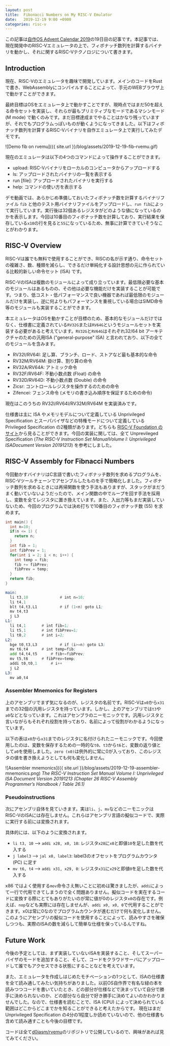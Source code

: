 ```yaml
---
layout: post
title:  Fibonacci Numbers on My RISC-V Emulator
date:   2019-12-19 9:00 +0900
categories: risc-v
---
```


この記事は[自作OS Advent Calendar 2019](https://adventar.org/calendars/4027)の19日目の記事です。本記事では、現在開発中のRISC-Vエミュレータの上で、フィボナッチ数列を計算するバイナリを動かし、それに関するRISC-Vテクノロジについて書きます。

## Introduction
現在、RISC-Vのエミュレータを趣味で開発しています。メインのコードをRustで書き、WebAssemblyにコンパイルすることによって、手元のWEBブラウザ上で動かすことができます。

最終目標はOSをエミュレータ上で動かすことですが、現時点ではまだ50を超える命令セットを実装し、それらが最もプリミティブなモードであるマシンモード (M mode) で動くのみです。まだ目標達成までやることはかなり残っていますが、それでもプログラムっぽいものが動くようになってきました。以下はフィボナッチ数列を計算するRISC-Vバイナリを自作エミュレータ上で実行してみたデモです。

![Demo fib on rvemu]({{ site.url }}/blog/assets/2019-12-19-fib-rvemu.gif)

現在のエミュレータは以下の4つのコマンドによって操作することができます。
* upload: RISC-Vバイナリをローカルのコンピュータからアップロードする
* ls: アップロードされたバイナリの一覧を表示する
* run [file]: アップロードされたバイナリを実行する
* help: コマンドの使い方を表示する

デモ動画では、あらかじめ準備しておいたフィボナッチ数を計算するバイナリファイル `fib` と他のテスト用バイナリファイルをアップロードし、`run fib`によって実行しています。実行後は32個あるレジスタがどのような値になっているのかを表示します。今回は10番目のフィボナッチ数を計算しており、実行結果を保存している`x10`の行を見ると`55`になっているため、無事に計算できていそうなことがわかります。

## RISC-V Overview
RISC-Vは誰でも無料で使用することができ、RISCの名が示す通り、命令セットの複雑さ、数、種類を減らし、できるだけ単純化する設計思想の元に作られている比較的新しい命令セット (ISA) です。

RISC-VのISAは複数のモジュールによって成り立っています。最低限必要な基本のモジュールはあるものの、その他は必要な機能だけを実装することが可能です。つまり、低コスト・低パフォーマンスで良い機器であれば最低限のモジュールだけを実装し、逆に何よりもパフォーマンスを重視している場合はSIMD命令等のモジュールも実装することができます。

本エミュレータはOSを動かすことが目標のため、基本的なモジュールだけではなく、仕様書に定義されている`RV32G`または`RV64G`というモジュールセットを実装する必要があると考えています。`RV32G`と`RV64G`はそれぞれ32/64 bit アーキテクチャのための汎用ISA ("general-purpose" ISA) と言われており、以下の全てのモジュールを含みます。
* RV32I/RV64I: 足し算、ブランチ、ロード、ストアなど最も基本的な命令
* RV32M/RV64M: 掛け算、割り算の命令
* RV32A/RV64A: アトミック命令
* RV32F/RV64F: 不動小数点数 (Float) の命令
* RV32D/RV64D: 不動小数点数 (Double) の命令
* Zicsr: コントロールレジスタを操作するのための命令
* Zifencei: フェンス命令 (メモリの書き込み順序を保証するための命令)

現在はこのうちの RV32I/RV64I/RV32M/RV64M を実装済みです。

仕様書は主に ISA やメモリモデルについて定義している Unprivileged Specification とスーパバイザなどの特権モードについて定義している Privileged Specification の2種類があります。どちらも [RISC-V Foundation のサイト](https://riscv.org/specifications/)から見ることができます。今回の実装に関しては、全て Unprevileged Specification (*The RISC-V Instruction Set ManualVolume I: Unprivileged ISADocument Version 20191213*) を参考にしました。


## RISC-V Assembly for Fibnacci Numbers
今回動かすバイナリはC言語で書いたフィボナッチ数列を求めるプログラムを、RISC-Vツールチェーンでアセンブルしたものを手で簡略化しました。フィボナッチ数列を求めるときには再帰関数を使う手法もありますが、スタックがまだうまく動いていないようだったので、メイン関数の中でループを回す手法を採用し、変数を全てレジスタに置き換えています。また、入出力等もまだ実装していないため、今回のプログラムでは決め打ちで10番目のフィボナッチ数 (55) を求めます。

``` c
int main() {
  int n=10;
  if(n <= 1) {
    return n;
  }
  int fib = 1;
  int fibPrev = 1;
  for(int i = 2; i < n; i++) {
    int temp = fib;
    fib += fibPrev;
    fibPrev = temp;
  }
  return fib;
}
```

```asm
main:
  li t3,10              # int n=10;
  li t4,1
  blt t4,t3,L1          # if (1<n) goto L1;
  mv t4,t3
  j L3
L1:
  li t4,1		# int fib=1;
  li t5,1 		# int fibPrev=1;
  li t0,2		# int i=2;
L2:
  bge t0,t3,L3          # if (i>=n) goto L3;
  mv t6,t4		# int temp=fib;
  add t4,t4,t5		# fib+=fibPrev;
  mv t5,t6 		# fibPrev=temp;
  addi t0,t0,1		# i++
  j L2
L3:
  mv a0,t4
```

### Assembler Mnemonics for Registers
上のアセンブリでまず気になるのが、レジスタの名前です。RISC-Vは`x0`から`x31`までの32個の汎用レジスタを持っています。しかし、上のアセンブリでは`t3`や`a0`などとなっています。これはアセンブラのニーモニックです。汎用レジスタと言いながらもそれぞれ役割を持っており、名前によって役割がわかるようになっています。

以下の表は`x0`から`x31`までのレジスタに名付けられたニーモニックです。今回使用したのは、変数を保存するための一時的な`t0`、`t3`から`t6`と、変数の返り値として`a0`を使用しました。`zero (x0)`は例外的に常に0が入っており、このレジスタの値を書き換えようとしても何も変化しません。

![Assembler mnemonics]({{ site.url }}/blog/assets/2019-12-19-assembler-mnemonics.png)
*The RISC-V Instruction Set Manual Volume I: Unprivileged ISA Document Version 20191213 (Chapter 26 RISC-V Assembly Programmer’s Handbook / Table 26.1)*


### Pseudoinstructions
次にアセンブリ自体を見ていきます。実は`li`、`j`、`mv`などのニーモニックはRISC-VのISAには存在しません。これらはアセンブリ言語の擬似コードで、実際に実行する前には変換されます。

具体的には、以下のように変換されます。
* `li t3, 10`   --> `addi x28, x0, 10`: レジスタ`x28`に`x0`と即値`10`を足した数を代入する
* `j label3`    --> `jal x0, label3`: label3のオフセットをプログラムカウンタ (PC) に足す
* `mv t6, t4`   --> `addi x31, x29, 0`: レジスタ`x31`に`x29`と即値`0`を足した数を代入する

x86 ではよく使用する`mov`命令さえ無いことに初めは驚きましたが、`addi`によって一行で代用できてしまうので全く問題ありません。擬似コードを実在するコードに変換する際にとてもありがたいのが常に値が0のレジスタ`x0`の存在です。例えば、`nop`なども実際には存在しませんが、`addi x0, x0, 0`で代用することができます。x0は常に0なのでプログラムカウンタが進むだけで何も変化しません。このようにアセンブリの擬似コードを使用することによって、読みやすさを確保しつつも、実際のISAの数を減らして簡単な仕様を保っているんですね。

## Future Work
今後の予定としては、まず実装していないISAを実装すること、そしてスーパーバイザのモードを追加すること、そして、コードをクラウドサーバにアップロードして誰でもアクセスできる状態にすることなどを考えています。

また、エミュレータを作成しはじめたモチベーションの1つとして、ISAの仕様書を全て読み通してみたい気持ちがありました。以前OS自作界で有名な緑の本を読みつつコードを書いていたとき、どの部分が仕様などで決まっていて自分で勝手に決められないのか、どの部分なら自分で好き勝手に決めてよいのかわかりませんでした。なので、仕様書を読むことで、ISA (CPU) によって決められている範囲はどこからどこまでかを知ることができると考えたからです。
現在はまだ Unprivileged Specification の4分の1程度しか読めていないので、他の仕様書も含めて読み通すことも今後の目標です。

コードは全て[d0iasm/rvemu](https://github.com/d0iasm/rvemu)のリポジトリで公開しているので、興味があれば見てみてください。

